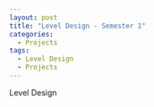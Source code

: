 ```yaml
---
layout: post
title: "Level Design - Semester 1"
categories:
  - Projects
tags:
  - Level Design
  - Projects
---
```


Level Design

